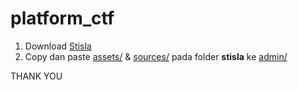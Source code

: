 # platform_ctf 

1. Download [Stisla](https://github.com/stisla/stisla) <br>
2. Copy dan paste [assets/](https://github.com/stisla/stisla/tree/master/assets) & [sources/](https://github.com/stisla/stisla/tree/master/sources) pada folder **stisla** ke [admin/](admin/) <br>

THANK YOU
